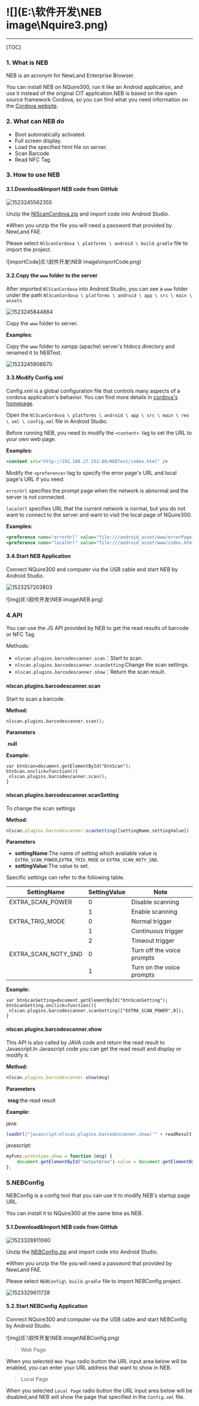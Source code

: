 # ![](E:\软件开发\NEB image\Nquire3.png)

---

[TOC]

### 1. What is NEB
NEB is an acronym for NewLand Enterprise Browser.

You can install NEB on NQuire300, run it like an Android application, and use it instead of the original CIT application.NEB is based on the open source framework Cordova, so you can find what you need information on the [Cordova website](http://cordova.apache.org/).

### 2. What can NEB do

 - Boot automatically activated.
 - Full screen display.
 - Load the specified html file on server.
 - Scan Barcode
 - Read NFC Tag

### 3. How to use NEB

#### 3.1.Download&Import NEB code from GitHub

![1523245562355](C:\Users\dell\AppData\Local\Temp\1523245562355.png)

Unzip the [NlScanCordova.zip](https://github.com/feifly6666/NEB/blob/feifly6666-patch-1/NlScanCordova.zip) and import code into Android Studio.

※When you unzip the file you will need a password that provided by NewLand FAE.

Please select `NlScanCordova \ platforms \ android \ build.gradle` file to import the project.

![importCode](E:\软件开发\NEB image\importCode.png)

#### 3.2.Copy the `www` folder to the server

After imported `NlScanCordova` into Android Studio, you can see a `www` folder under the path `NlScanCordova \ platforms \ android \ app \ src \ main \ assets`

![1523245844884](C:\Users\dell\AppData\Local\Temp\1523245844884.png)

 Copy the `www` folder to server.

**Examples:**

Copy the `www` folder to xampp (apache) server's htdocs directory and renamed it to NEBTest.

![1523245908670](C:\Users\dell\AppData\Local\Temp\1523245908670.png)

#### 3.3.Modify Config.xml

Config.xml is a global configuration file that controls many aspects of a cordova application's behavior. You can find more details in [cordova's homepage](http://cordova.axuer.com/docs/zh-cn/latest/config_ref/index.html).

Open the `NlScanCordova \ platforms \ android \ app \ src \ main \ res \ xml \ config.xml` file in Android Studio.

Before running NEB, you need to modify the `<content> `tag to set the URL to your own web page.

**Examples:**

```xml
<content src="http://192.168.27.152:80/NEBTest/index.html" />
```

Modify the `<preference>` tag to specify the error page's URL and local page's URL if you need.

`errorUrl` specifies the prompt page when the network is abnormal and the server is not connected.

`localUrl` specifies URL that the current network is normal, but you do not want to connect to the server and want to visit the local page of NQuire300.

**Examples:**

```xml
<preference name="errorUrl" value="file:///android_asset/www/errorPage.html" />
<preference name="localUrl" value="file:///android_asset/www/index.html" />
```
#### 3.4.Start NEB Application

Connect NQuire300 and computer via the USB cable and start NEB by Android Studio.

![1523257203803](C:\Users\dell\AppData\Local\Temp\1523257203803.png)

![img](E:\软件开发\NEB image\NEB.png)

### 4.API

You can use the JS API provided by NEB to get the read results of  barcode or NFC Tag.

Methods:

- `nlscan.plugins.barcodescanner.scan`：Start to scan.
- `nlscan.plugins.barcodescanner.scanSetting`:Change the scan settings.
- `nlscan.plugins.barcodescanner.show`：Return the scan result.




#### nlscan.plugins.barcodescanner.scan

Start to scan a barcode.

**Method:**	

```
nlscan.plugins.barcodescanner.scan();
```

**Parameters**

​	**null**

**Example:**

```
var btnScan=document.getElementById("btnScan");
btnScan.onclick=function(){
 nlscan.plugins.barcodescanner.scan();
}
```



#### nlscan.plugins.barcodescanner.scanSetting

To change the scan settings

**Method:**	

```js
nlscan.plugins.barcodescanner.scanSetting([settingName,settingValue])
```

**Parameters**

- **settingName**:The name of setting which available value is `EXTRA_SCAN_POWER`,`EXTRA_TRIG_MODE` or `EXTRA_SCAN_NOTY_SND`.
- **settingValue**:The value to set.

Specific settings can refer to the following table.

| SettingName         | SettingValue | Note                       |
| ------------------- | ------------ | -------------------------- |
| EXTRA_SCAN_POWER    | 0            | Disable scanning           |
|                     | 1            | Enable scanning            |
| EXTRA_TRIG_MODE     | 0            | Normal trigger             |
|                     | 1            | Continuous trigger         |
|                     | 2            | Timeout trigger            |
| EXTRA_SCAN_NOTY_SND | 0            | Turn off the voice prompts |
|                     | 1            | Turn on the voice prompts  |

**Example:**

```
var btnScanSetting=document.getElementById("btnScanSetting");
btnScanSetting.onclick=function(){
 nlscan.plugins.barcodescanner.scanSetting(["EXTRA_SCAN_POWER",0]);
}
```



#### nlscan.plugins.barcodescanner.show

This API is also called by JAVA code and return the read result to Javascript.In Javascript code you can get the read result and display or modify it.

**Method:**	

```js
nlscan.plugins.barcodescanner.show(msg)
```

**Parameters**

​	**msg**:the read result

**Example:**

java:

```java
loadUrl("javascript:nlscan.plugins.barcodescanner.show('" + readResult + "')");
```

javascript:

```javascript
myFunc.prototype.show = function (msg) {
    document.getElementById("outputArea").value = document.getElementById("outputArea").value  + msg;
};
```

### 5.NEBConfig

NEBConfig is a config tool that you can use it to modify NEB's startup page URL.

You can install it to NQuire300 at the same time as NEB. 

#### 5.1.Download&Import NEB code from GitHub

![1523328911060](C:\Users\dell\AppData\Local\Temp\1523328911060.png)

Unzip the [NEBConfig.zip](https://github.com/feifly6666/NEB/blob/feifly6666-patch-1/NEBConfig.zip) and import code into Android Studio.

※When you unzip the file you will need a password that provided by NewLand FAE.

Please select `NEBConfig\ build.gradle` file to import NEBConfig project.

![1523329611728](C:\Users\dell\AppData\Local\Temp\1523329611728.png)

#### 5.2.Start NEBConfig Application

Connect NQuire300 and computer via the USB cable and start NEBConfig by Android Studio.

![img](E:\软件开发\NEB image\NEBConfig.png)

> Web Page

When you selected `Web Page` radio button the URL input area below will be enabled, you can enter your URL address that want to show in NEB.

> Local Page

When you selected `Local Page` radio button the URL input area below will be disabled,and NEB will show the page that  specified in the `Config.xml` file.